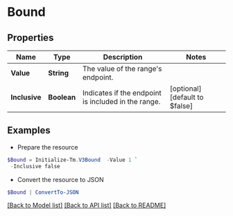 # Bound
## Properties

Name | Type | Description | Notes
------------ | ------------- | ------------- | -------------
**Value** | **String** | The value of the range&#39;s endpoint. | 
**Inclusive** | **Boolean** | Indicates if the endpoint is included in the range. | [optional] [default to $false]

## Examples

- Prepare the resource
```powershell
$Bound = Initialize-Tm.V3Bound  -Value 1 `
 -Inclusive false
```

- Convert the resource to JSON
```powershell
$Bound | ConvertTo-JSON
```

[[Back to Model list]](../README.md#documentation-for-models) [[Back to API list]](../README.md#documentation-for-api-endpoints) [[Back to README]](../README.md)

